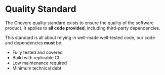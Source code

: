 # Quality Standard

The Chevere quality standard exists to ensure the quality of the software product. It applies to **all code provided**, including third-party dependencies.

This standard is all about relying in well-made well-tested code, our code and dependencies **must** be:

* Fully tested and covered
* Build with replicable CI
* Low maintenance required
* Minimum technical debt
